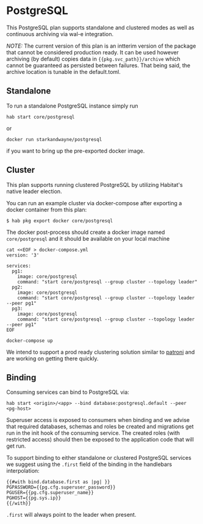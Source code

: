 # PostgreSQL

This PostgreSQL plan supports standalone and clustered modes as well as continuous archiving via wal-e integration.

*NOTE:* The current version of this plan is an intterim version of the package that cannot be considered production ready. It can be used however archiving (by default) copies data in `{{pkg.svc_path}}/archive` which cannot be guaranteed as persisted between failures. That being said, the archive location is tunable in the default.toml.

## Standalone

To run a standalone PostgreSQL instance simply run
```
hab start core/postgresql
```
or
```
docker run starkandwayne/postgresql
```
if you want to bring up the pre-exported docker image.

## Cluster

This plan supports running clustered PostgreSQL by utilizing Habitat's native leader election.

You can run an example cluster via docker-compose after exporting a docker container from this plan:
```
$ hab pkg export docker core/postgresql
```

The docker post-process should create a docker image named `core/postgresql` and it should be available on your local machine

```
cat <<EOF > docker-compose.yml
version: '3'

services:
  pg1:
    image: core/postgresql
    command: "start core/postgresql --group cluster --topology leader"
  pg2:
    image: core/postgresql
    command: "start core/postgresql --group cluster --topology leader --peer pg1"
  pg3:
    image: core/postgresql
    command: "start core/postgresql --group cluster --topology leader --peer pg1"
EOF

docker-compose up
```

We intend to support a prod ready clustering solution similar to [patroni](https://github.com/zalando/patroni) and are working on getting there quickly.


## Binding

Consuming services can bind to PostgreSQL via:

```
hab start <origin>/<app> --bind database:postgresql.default --peer <pg-host>
```

Superuser access is exposed to consumers when binding and we advise that required databases, schemas and roles be created and migrations get run in the init hook of the consuming service. The created roles (with restricted access) should then be exposed to the application code that will get run.

To support binding to either standalone or clustered PostgreSQL services we suggest using the `.first` field of the binding in the handlebars interpolation:
```
{{#with bind.database.first as |pg| }}
PGPASSWORD={{pg.cfg.superuser_password}}
PGUSER={{pg.cfg.superuser_name}}
PGHOST={{pg.sys.ip}}
{{/with}}
```

`.first` will always point to the leader when present.
